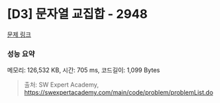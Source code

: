 # [D3] 문자열 교집합 - 2948 

[문제 링크](https://swexpertacademy.com/main/code/problem/problemDetail.do?contestProbId=AV-Un3G64SUDFAXr) 

### 성능 요약

메모리: 126,532 KB, 시간: 705 ms, 코드길이: 1,099 Bytes



> 출처: SW Expert Academy, https://swexpertacademy.com/main/code/problem/problemList.do